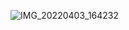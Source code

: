 ![IMG_20220403_164232](https://user-images.githubusercontent.com/101447131/161425359-9a820187-ee62-4eaa-a5d8-42e52e32a0fa.jpg)

